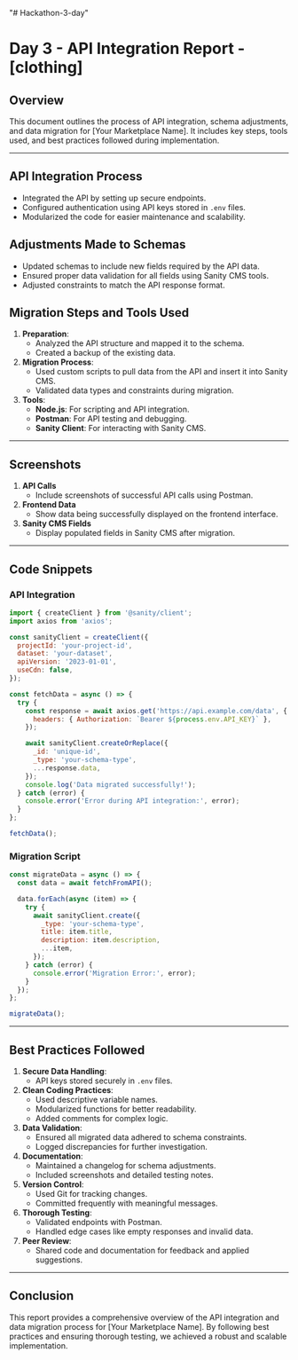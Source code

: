"# Hackathon-3-day" 
# Day 3 - API Integration Report - [clothing]

## Overview
This document outlines the process of API integration, schema adjustments, and data migration for [Your Marketplace Name]. It includes key steps, tools used, and best practices followed during implementation.

---

## API Integration Process
- Integrated the API by setting up secure endpoints.
- Configured authentication using API keys stored in `.env` files.
- Modularized the code for easier maintenance and scalability.

## Adjustments Made to Schemas
- Updated schemas to include new fields required by the API data.
- Ensured proper data validation for all fields using Sanity CMS tools.
- Adjusted constraints to match the API response format.

## Migration Steps and Tools Used
1. **Preparation**:
   - Analyzed the API structure and mapped it to the schema.
   - Created a backup of the existing data.
2. **Migration Process**:
   - Used custom scripts to pull data from the API and insert it into Sanity CMS.
   - Validated data types and constraints during migration.
3. **Tools**:
   - **Node.js**: For scripting and API integration.
   - **Postman**: For API testing and debugging.
   - **Sanity Client**: For interacting with Sanity CMS.

---

## Screenshots
1. **API Calls**
   - Include screenshots of successful API calls using Postman.
2. **Frontend Data**
   - Show data being successfully displayed on the frontend interface.
3. **Sanity CMS Fields**
   - Display populated fields in Sanity CMS after migration.

---

## Code Snippets
### API Integration
```javascript
import { createClient } from '@sanity/client';
import axios from 'axios';

const sanityClient = createClient({
  projectId: 'your-project-id',
  dataset: 'your-dataset',
  apiVersion: '2023-01-01',
  useCdn: false,
});

const fetchData = async () => {
  try {
    const response = await axios.get('https://api.example.com/data', {
      headers: { Authorization: `Bearer ${process.env.API_KEY}` },
    });

    await sanityClient.createOrReplace({
      _id: 'unique-id',
      _type: 'your-schema-type',
      ...response.data,
    });
    console.log('Data migrated successfully!');
  } catch (error) {
    console.error('Error during API integration:', error);
  }
};

fetchData();
```

### Migration Script
```javascript
const migrateData = async () => {
  const data = await fetchFromAPI();

  data.forEach(async (item) => {
    try {
      await sanityClient.create({
        _type: 'your-schema-type',
        title: item.title,
        description: item.description,
        ...item,
      });
    } catch (error) {
      console.error('Migration Error:', error);
    }
  });
};

migrateData();
```

---

## Best Practices Followed
1. **Secure Data Handling**:
   - API keys stored securely in `.env` files.
2. **Clean Coding Practices**:
   - Used descriptive variable names.
   - Modularized functions for better readability.
   - Added comments for complex logic.
3. **Data Validation**:
   - Ensured all migrated data adhered to schema constraints.
   - Logged discrepancies for further investigation.
4. **Documentation**:
   - Maintained a changelog for schema adjustments.
   - Included screenshots and detailed testing notes.
5. **Version Control**:
   - Used Git for tracking changes.
   - Committed frequently with meaningful messages.
6. **Thorough Testing**:
   - Validated endpoints with Postman.
   - Handled edge cases like empty responses and invalid data.
7. **Peer Review**:
   - Shared code and documentation for feedback and applied suggestions.

---

## Conclusion
This report provides a comprehensive overview of the API integration and data migration process for [Your Marketplace Name]. By following best practices and ensuring thorough testing, we achieved a robust and scalable implementation.

